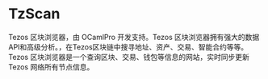 # 

# TzScan

Tezos 区块浏览器，由 OCamlPro 开发支持。Tezos 区块浏览器拥有强大的数据API和高级分析。，在Tezos区块链中搜寻地址、资产、交易、智能合约等等。Tezos 区块浏览器是一个查询区块、交易、钱包等信息的网站，实时同步更新 Tezos 网络所有节点信息。


